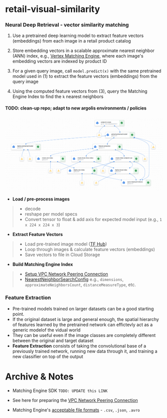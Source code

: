 # retail-visual-similarity

### Neural Deep Retrieval - vector similarity matching

1. Use a pretrained deep learning model to extract feature vectors (embeddings) from each image in a retail product catalog

2. Store embedding vectors in a scalable approximate nearest neighbor (ANN) index, e.g., [Vertex Matching Engine](https://cloud.google.com/vertex-ai/docs/matching-engine/overview), where each image's embedding vectors are indexed by product ID

3. For a given query image, call `model.predict(x)` with the same pretrained model used in (1) to extract the feature vectors (embeddings) from the query image

4. Using the computed feature vectors from (3), query the Matching Engine Index to find the `k` nearest neighbors

#### TODO: clean-up repo; adapt to new argolis environments / policies

![End-to-End Vertex Pipeline](https://github.com/tottenjordan/retail-visual-similarity/blob/master/img/pipeline-v1.png?raw=true)

* **Load / pre-process images**
> * decode
> * reshape per model specs
> * Convert tensor to float & add axis for expected model input (e.g., `1 x 224 x 224 x 3`)

* **Extract Feature Vectors**
> * Load pre-trained image model ([TF Hub](https://tfhub.dev/))
> * Loop through images & calculate feature vectors (embeddings)
> * Save vectors to file in Cloud Storage

* **Build Matching Engine Index**
> * [Setup VPC Network Peering Connection](https://cloud.google.com/vertex-ai/docs/matching-engine/using-matching-engine#vpc-network-peering-setup)
> * [NearestNeighborSearchConfig](https://cloud.google.com/vertex-ai/docs/matching-engine/configuring-indexes#nearest-neighbor-search-config) e.g., `dimensions`, `approximateNeighborsCount`, `distanceMeasureType`, etc.


### Feature Extraction

* Pre-trained models trained on larger datasets can be a good starting point.
* If the original dataset is large and general enough, the spatial hierarchy of features learned by the pretrained network can effictevly act as a generic modelof the vidual world
* They can be useful even if the image classes are completely different between the original and target dataset  
* **Feature Extraction** consists of taking the convolutional base of a previously trained network, running new data through it, and training a new classifier on top of the output


# Archive & Notes

* Matching Engine SDK `TODO: UPDATE this LINK`

* See here for preparing the [VPC Network Peering Connection](https://github.com/GoogleCloudPlatform/vertex-ai-samples/blob/main/notebooks/community/matching_engine/matching_engine_for_indexing.ipynb)

* Matching Engine's [acceptable file formats](https://cloud.google.com/vertex-ai/docs/matching-engine/using-matching-engine#input_directory_structure) - `.csv`, `.json`, `.avro`
